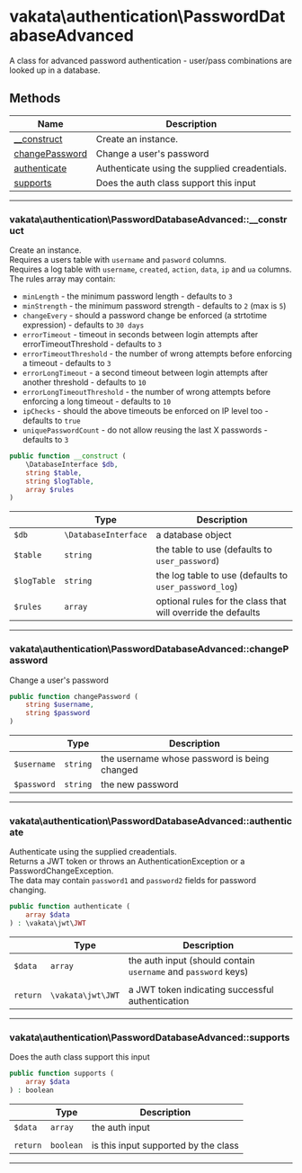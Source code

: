 # vakata\authentication\PasswordDatabaseAdvanced
A class for advanced password authentication - user/pass combinations are looked up in a database.

## Methods

| Name | Description |
|------|-------------|
|[__construct](#vakata\authentication\passworddatabaseadvanced__construct)|Create an instance.|
|[changePassword](#vakata\authentication\passworddatabaseadvancedchangepassword)|Change a user's password|
|[authenticate](#vakata\authentication\passworddatabaseadvancedauthenticate)|Authenticate using the supplied creadentials.|
|[supports](#vakata\authentication\passworddatabaseadvancedsupports)|Does the auth class support this input|

---



### vakata\authentication\PasswordDatabaseAdvanced::__construct
Create an instance.  
Requires a users table with `username` and `pasword` columns.  
Requires a log table with `username`, `created`, `action`, `data`, `ip` and `ua` columns.  
The rules array may contain:  
* `minLength` - the minimum password length - defaults to `3`  
* `minStrength` - the minimum password strength - defaults to `2` (max is `5`)  
* `changeEvery` - should a password change be enforced (a strtotime expression) - defaults to `30 days`  
* `errorTimeout` - timeout in seconds between login attempts after errorTimeoutThreshold - defaults to `3`  
* `errorTimeoutThreshold` - the number of wrong attempts before enforcing a timeout - defaults to `3`  
* `errorLongTimeout` - a second timeout between login attempts after another threshold - defaults to `10`  
* `errorLongTimeoutThreshold` - the number of wrong attempts before enforcing a long timeout - defaults to `10`  
* `ipChecks` - should the above timeouts be enforced on IP level too - defaults to `true`  
* `uniquePasswordCount` - do not allow reusing the last X passwords - defaults to `3`

```php
public function __construct (  
    \DatabaseInterface $db,  
    string $table,  
    string $logTable,  
    array $rules  
)   
```

|  | Type | Description |
|-----|-----|-----|
| `$db` | `\DatabaseInterface` | a database object |
| `$table` | `string` | the table to use (defaults to `user_password`) |
| `$logTable` | `string` | the log table to use (defaults to `user_password_log`) |
| `$rules` | `array` | optional rules for the class that will override the defaults |

---


### vakata\authentication\PasswordDatabaseAdvanced::changePassword
Change a user's password  


```php
public function changePassword (  
    string $username,  
    string $password  
)   
```

|  | Type | Description |
|-----|-----|-----|
| `$username` | `string` | the username whose password is being changed |
| `$password` | `string` | the new password |

---


### vakata\authentication\PasswordDatabaseAdvanced::authenticate
Authenticate using the supplied creadentials.  
Returns a JWT token or throws an AuthenticationException or a PasswordChangeException.  
The data may contain `password1` and `password2` fields for password changing.

```php
public function authenticate (  
    array $data  
) : \vakata\jwt\JWT    
```

|  | Type | Description |
|-----|-----|-----|
| `$data` | `array` | the auth input (should contain `username` and `password` keys) |
|  |  |  |
| `return` | `\vakata\jwt\JWT` | a JWT token indicating successful authentication |

---


### vakata\authentication\PasswordDatabaseAdvanced::supports
Does the auth class support this input  


```php
public function supports (  
    array $data  
) : boolean    
```

|  | Type | Description |
|-----|-----|-----|
| `$data` | `array` | the auth input |
|  |  |  |
| `return` | `boolean` | is this input supported by the class |

---

